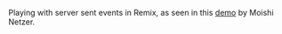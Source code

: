 Playing with server sent events in Remix, as seen in this [demo](https://www.youtube.com/watch?v=_7yJEC124jM&t=839s) by Moishi Netzer.
